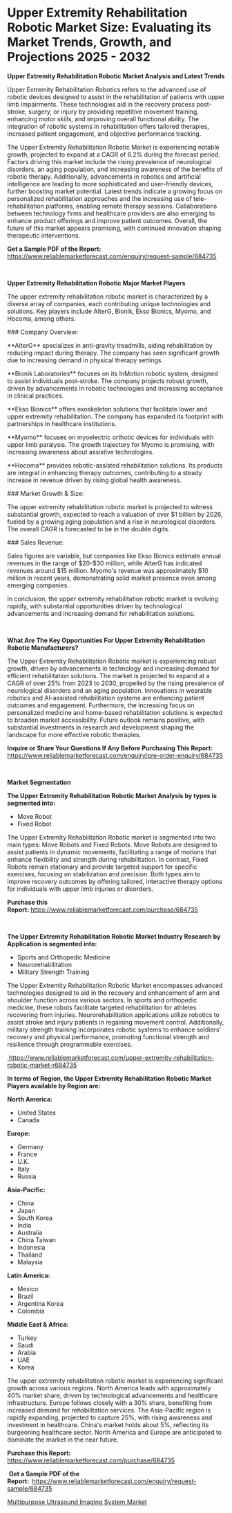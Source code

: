 <p><h1>Upper Extremity Rehabilitation Robotic Market Size: Evaluating its Market Trends, Growth, and Projections 2025 - 2032</h1></p><p><strong>Upper Extremity Rehabilitation Robotic Market Analysis and Latest Trends</strong></p>
<p><p>Upper Extremity Rehabilitation Robotics refers to the advanced use of robotic devices designed to assist in the rehabilitation of patients with upper limb impairments. These technologies aid in the recovery process post-stroke, surgery, or injury by providing repetitive movement training, enhancing motor skills, and improving overall functional ability. The integration of robotic systems in rehabilitation offers tailored therapies, increased patient engagement, and objective performance tracking.</p><p>The Upper Extremity Rehabilitation Robotic Market is experiencing notable growth, projected to expand at a CAGR of 6.2% during the forecast period. Factors driving this market include the rising prevalence of neurological disorders, an aging population, and increasing awareness of the benefits of robotic therapy. Additionally, advancements in robotics and artificial intelligence are leading to more sophisticated and user-friendly devices, further boosting market potential. Latest trends indicate a growing focus on personalized rehabilitation approaches and the increasing use of tele-rehabilitation platforms, enabling remote therapy sessions. Collaborations between technology firms and healthcare providers are also emerging to enhance product offerings and improve patient outcomes. Overall, the future of this market appears promising, with continued innovation shaping therapeutic interventions.</p></p>
<p><strong>Get a Sample PDF of the Report:&nbsp;</strong> <a href="https://www.reliablemarketforecast.com/enquiry/request-sample/684735?utm_campaign=3458&utm_medium=2&utm_source=Github&utm_content=ia&utm_term=29032025&utm_id=upper-extremity-rehabilitation-robotic">https://www.reliablemarketforecast.com/enquiry/request-sample/684735</a></p>
<p>&nbsp;</p>
<p><strong>Upper Extremity Rehabilitation Robotic Major Market Players</strong></p>
<p><p>The upper extremity rehabilitation robotic market is characterized by a diverse array of companies, each contributing unique technologies and solutions. Key players include AlterG, Bionik, Ekso Bionics, Myomo, and Hocoma, among others.</p><p>### Company Overview:</p><p>**AlterG** specializes in anti-gravity treadmills, aiding rehabilitation by reducing impact during therapy. The company has seen significant growth due to increasing demand in physical therapy settings.</p><p>**Bionik Laboratories** focuses on its InMotion robotic system, designed to assist individuals post-stroke. The company projects robust growth, driven by advancements in robotic technologies and increasing acceptance in clinical practices.</p><p>**Ekso Bionics** offers exoskeleton solutions that facilitate lower and upper extremity rehabilitation. The company has expanded its footprint with partnerships in healthcare institutions.</p><p>**Myomo** focuses on myoelectric orthotic devices for individuals with upper limb paralysis. The growth trajectory for Myomo is promising, with increasing awareness about assistive technologies.</p><p>**Hocoma** provides robotic-assisted rehabilitation solutions. Its products are integral in enhancing therapy outcomes, contributing to a steady increase in revenue driven by rising global health awareness.</p><p>### Market Growth & Size:</p><p>The upper extremity rehabilitation robotic market is projected to witness substantial growth, expected to reach a valuation of over $1 billion by 2026, fueled by a growing aging population and a rise in neurological disorders. The overall CAGR is forecasted to be in the double digits.</p><p>### Sales Revenue:</p><p>Sales figures are variable, but companies like Ekso Bionics estimate annual revenues in the range of $20-$30 million, while AlterG has indicated revenues around $15 million. Myomo's revenue was approximately $10 million in recent years, demonstrating solid market presence even among emerging companies.</p><p>In conclusion, the upper extremity rehabilitation robotic market is evolving rapidly, with substantial opportunities driven by technological advancements and increasing demand for rehabilitation solutions.</p></p>
<p>&nbsp;</p>
<p><strong>What Are The Key Opportunities For Upper Extremity Rehabilitation Robotic Manufacturers?</strong></p>
<p><p>The Upper Extremity Rehabilitation Robotic market is experiencing robust growth, driven by advancements in technology and increasing demand for efficient rehabilitation solutions. The market is projected to expand at a CAGR of over 25% from 2023 to 2030, propelled by the rising prevalence of neurological disorders and an aging population. Innovations in wearable robotics and AI-assisted rehabilitation systems are enhancing patient outcomes and engagement. Furthermore, the increasing focus on personalized medicine and home-based rehabilitation solutions is expected to broaden market accessibility. Future outlook remains positive, with substantial investments in research and development shaping the landscape for more effective robotic therapies.</p></p>
<p><strong>Inquire or Share Your Questions If Any Before Purchasing This Report:</strong> <a href="https://www.reliablemarketforecast.com/enquiry/pre-order-enquiry/684735?utm_campaign=3458&utm_medium=2&utm_source=Github&utm_content=ia&utm_term=29032025&utm_id=upper-extremity-rehabilitation-robotic">https://www.reliablemarketforecast.com/enquiry/pre-order-enquiry/684735</a></p>
<p>&nbsp;</p>
<p><strong>Market Segmentation</strong></p>
<p><strong>The Upper Extremity Rehabilitation Robotic Market Analysis by types is segmented into:</strong></p>
<p><ul><li>Move Robot</li><li>Fixed Robot</li></ul></p>
<p><p>The Upper Extremity Rehabilitation Robotic market is segmented into two main types: Move Robots and Fixed Robots. Move Robots are designed to assist patients in dynamic movements, facilitating a range of motions that enhance flexibility and strength during rehabilitation. In contrast, Fixed Robots remain stationary and provide targeted support for specific exercises, focusing on stabilization and precision. Both types aim to improve recovery outcomes by offering tailored, interactive therapy options for individuals with upper limb injuries or disorders.</p></p>
<p><strong>Purchase this Report:&nbsp;</strong><a href="https://www.reliablemarketforecast.com/purchase/684735?utm_campaign=3458&utm_medium=2&utm_source=Github&utm_content=ia&utm_term=29032025&utm_id=upper-extremity-rehabilitation-robotic">https://www.reliablemarketforecast.com/purchase/684735</a></p>
<p>&nbsp;</p>
<p><strong>The Upper Extremity Rehabilitation Robotic Market Industry Research by Application is segmented into:</strong></p>
<p><ul><li>Sports and Orthopedic Medicine</li><li>Neurorehabilitation</li><li>Military Strength Training</li></ul></p>
<p><p>The Upper Extremity Rehabilitation Robotic Market encompasses advanced technologies designed to aid in the recovery and enhancement of arm and shoulder function across various sectors. In sports and orthopedic medicine, these robots facilitate targeted rehabilitation for athletes recovering from injuries. Neurorehabilitation applications utilize robotics to assist stroke and injury patients in regaining movement control. Additionally, military strength training incorporates robotic systems to enhance soldiers' recovery and physical performance, promoting functional strength and resilience through programmable exercises.</p></p>
<p><a href="https://www.reliablemarketforecast.com/upper-extremity-rehabilitation-robotic-market-r684735?utm_campaign=3458&utm_medium=2&utm_source=Github&utm_content=ia&utm_term=29032025&utm_id=upper-extremity-rehabilitation-robotic">&nbsp;https://www.reliablemarketforecast.com/upper-extremity-rehabilitation-robotic-market-r684735</a></p>
<p><strong>In terms of Region, the Upper Extremity Rehabilitation Robotic Market Players available by Region are:</strong></p>
<p>
    <p> <strong> North America: </strong>
        <ul>
            <li>United States</li>
            <li>Canada</li>
        </ul>
        </p> 
    <p> <strong> Europe: </strong>
        <ul>
            <li>Germany</li>
            <li>France</li>
            <li>U.K.</li>
            <li>Italy</li>
            <li>Russia</li>
        </ul>
        </p> 
    <p> <strong> Asia-Pacific: </strong>
        <ul>
            <li>China</li>
            <li>Japan</li>
            <li>South Korea</li>
            <li>India</li>
            <li>Australia</li>
            <li>China Taiwan</li>
            <li>Indonesia</li>
            <li>Thailand</li>
            <li>Malaysia</li>
        </ul>
        </p> 
    <p> <strong> Latin America: </strong>
        <ul>
            <li>Mexico</li>
            <li>Brazil</li>
            <li>Argentina Korea</li>
            <li>Colombia</li>
        </ul>
        </p> 
    <p> <strong> Middle East & Africa: </strong>
        <ul>
            <li>Turkey</li>
            <li>Saudi</li>
            <li>Arabia</li>
            <li>UAE</li>
            <li>Korea</li>
        </ul>
    </p>
    </p>
<p><p>The upper extremity rehabilitation robotic market is experiencing significant growth across various regions. North America leads with approximately 40% market share, driven by technological advancements and healthcare infrastructure. Europe follows closely with a 30% share, benefiting from increased demand for rehabilitation services. The Asia-Pacific region is rapidly expanding, projected to capture 25%, with rising awareness and investment in healthcare. China's market holds about 5%, reflecting its burgeoning healthcare sector. North America and Europe are anticipated to dominate the market in the near future.</p></p>
<p><strong>Purchase this Report: </strong><a href="https://www.reliablemarketforecast.com/purchase/684735?utm_campaign=3458&utm_medium=2&utm_source=Github&utm_content=ia&utm_term=29032025&utm_id=upper-extremity-rehabilitation-robotic">https://www.reliablemarketforecast.com/purchase/684735</a></p>
<p>&nbsp;<strong>Get a Sample PDF of the Report:&nbsp;&nbsp;</strong><a href="https://www.reliablemarketforecast.com/enquiry/request-sample/684735?utm_campaign=3458&utm_medium=2&utm_source=Github&utm_content=ia&utm_term=29032025&utm_id=upper-extremity-rehabilitation-robotic">https://www.reliablemarketforecast.com/enquiry/request-sample/684735</a></p>
<p><strong></strong></p>
<p><p><a href="https://github.com/rigelciara0p/Market-Research-Report-List-1/blob/main/multipurpose-ultrasound-imaging-system-market.md?utm_campaign=3458&utm_medium=2&utm_source=Github&utm_content=ia&utm_term=29032025&utm_id=upper-extremity-rehabilitation-robotic">Multipurpose Ultrasound Imaging System Market</a></p></p>